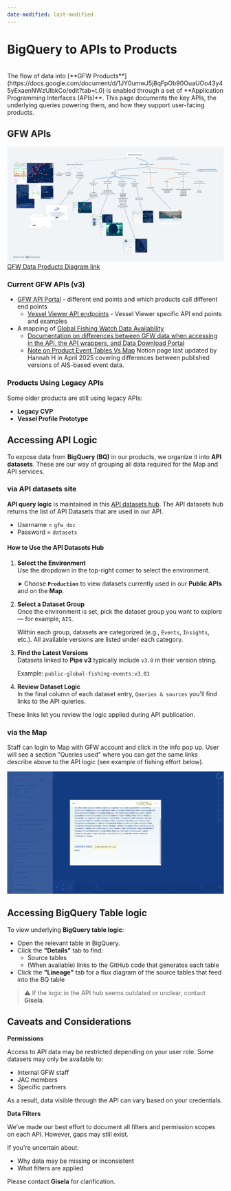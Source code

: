 ```yaml
---
date-modified: last-modified
---
```


# BigQuery to APIs to Products
<br>
The flow of data into [**GFW Products**](https://docs.google.com/document/d/1JY0umwJ5j8qFpOb90OuaUOo43y45yExaenNWzUlbkCo/edit?tab=t.0)   is enabled through a set of **Application Programming Interfaces (APIs)**. This page documents the key APIs, the underlying queries powering them, and how they support user-facing products.

## GFW APIs 

![GFW Data Products](../figures/GFWDataProducts.png)
[GFW Data Products Diagram link](https://whimsical.com/gfw-data-products-7WiWeFz5KVMxndC8gaD7DS)

### Current GFW APIs (v3)

- [GFW API Portal](https://globalfishingwatch.org/our-apis/documentation#data-available) - different end points and which products call different end points
  - [Vessel Viewer API endpoints](https://globalfishingwatch.org/our-apis/assets/2024_Vessel_Viewer_and_APIs_behind_It.pdf) - Vessel Viewer specific API end points and examples
- A mapping of [Global Fishing Watch Data Availability](https://globalfishingwatch.org/global-fishing-watch-data-availability) 
  - [Documentation on differences between GFW data when accessing in the API, the API wrappers, and Data Download Portal](https://globalfishingwatch.org/our-apis/assets/APIs_gfwr_and_Data_Downloads_Products_Differences.pdf)
  - [Note on Product Event Tables Vs Map](https://www.notion.so/globalfishingwatch/Note-on-Product-Event-Tables-Vs-Map-1d1740e47d9180d8b94af8ecbd30dfc2) Notion page last updated by Hannah H in April 2025 covering differences between published versions of AIS-based event data.

### Products Using Legacy APIs

Some older products are still using legacy APIs:

- **Legacy CVP**
- **Vessel Profile Prototype**

## Accessing API Logic 

To expose data from **BigQuery (BQ)** in our products, we organize it into **API datasets**. These are our way of grouping all data required for the Map and API services.

### via API datasets site

**API query logic** is maintained in this [API datasets hub](https://datasets.globalfishingwatch.org/). The API datasets hub returns the list of API Datasets that are used in our API.

- Username = `gfw_doc`
- Password = `datasets`

#### How to Use the API Datasets Hub

1. **Select the Environment**  
   Use the dropdown in the top-right corner to select the environment.  
   
   ➤ Choose **`Production`** to view datasets currently used in our **Public APIs** and on the **Map**.

2. **Select a Dataset Group**  
   Once the environment is set, pick the dataset group you want to explore — for example, `AIS`.  
   
   Within each group, datasets are categorized (e.g., `Events`, `Insights`, etc.). All available versions are listed under each category.

3. **Find the Latest Versions**  
   Datasets linked to **Pipe v3** typically include `v3.0` in their version string.  
   
   Example: `public-global-fishing-events:v3.01`

4. **Review Dataset Logic**  
In the final column of each dataset entry, `Queries & sources` you'll find links to the API quieries.

These links let you review the logic applied during API publication.


### via the Map

Staff can login to Map with GFW account and click in the info pop up. User will see a section "Queries used" where you can get the same links describe above to the API logic (see example of fishing effort below).

![GFW Internal Feature - BQ Query link](figures/GFWMapInternalFeatureBQQuieries.png)

## Accessing BigQuery Table logic

To view underlying **BigQuery table logic**:

- Open the relevant table in BigQuery.
- Click the **"Details"** tab to find:
  - Source tables
  - (When available) links to the GitHub code that generates each table
- Click the **"Lineage"** tab for a flux diagram of the source tables that feed into the BQ table

> ⚠️ If the logic in the API hub seems outdated or unclear, contact **Gisela**.

## Caveats and Considerations

**Permissions**

Access to API data may be restricted depending on your user role. Some datasets may only be available to:

- Internal GFW staff
- JAC members
- Specific partners

As a result, data visible through the API can vary based on your credentials.

**Data Filters**

We’ve made our best effort to document all filters and permission scopes on each API. However, gaps may still exist.

If you're uncertain about:

- Why data may be missing or inconsistent
- What filters are applied

Please contact **Gisela** for clarification.
